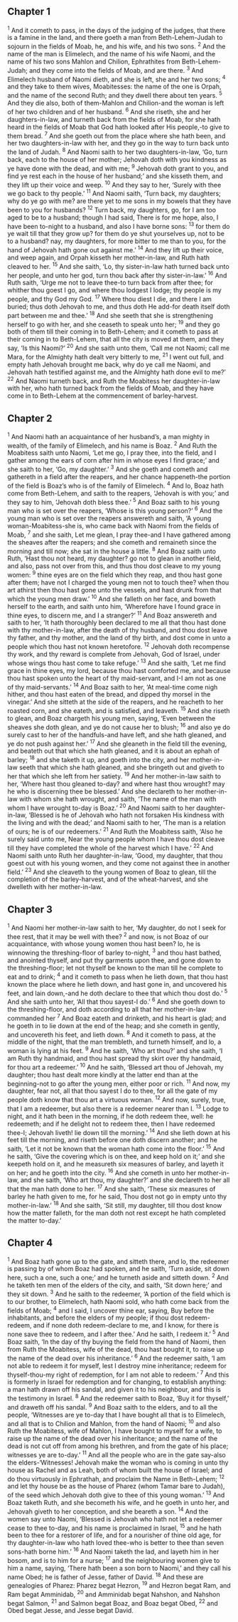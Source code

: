 ## Chapter 1

<sup>1</sup> And it cometh to pass, in the days of the judging of the judges, that there is a famine in the land, and there goeth a man from Beth-Lehem-Judah to sojourn in the fields of Moab, he, and his wife, and his two sons.
<sup>2</sup> And the name of the man is Elimelech, and the name of his wife Naomi, and the name of his two sons Mahlon and Chilion, Ephrathites from Beth-Lehem-Judah; and they come into the fields of Moab, and are there.
<sup>3</sup> And Elimelech husband of Naomi dieth, and she is left, she and her two sons;
<sup>4</sup> and they take to them wives, Moabitesses: the name of the one is Orpah, and the name of the second Ruth; and they dwell there about ten years.
<sup>5</sup> And they die also, both of them-Mahlon and Chilion-and the woman is left of her two children and of her husband.
<sup>6</sup> And she riseth, she and her daughters-in-law, and turneth back from the fields of Moab, for she hath heard in the fields of Moab that God hath looked after His people,-to give to them bread.
<sup>7</sup> And she goeth out from the place where she hath been, and her two daughters-in-law with her, and they go in the way to turn back unto the land of Judah.
<sup>8</sup> And Naomi saith to her two daughters-in-law, ‘Go, turn back, each to the house of her mother; Jehovah doth with you kindness as ye have done with the dead, and with me;
<sup>9</sup> Jehovah doth grant to you, and find ye rest each in the house of her husband;’ and she kisseth them, and they lift up their voice and weep.
<sup>10</sup> And they say to her, ‘Surely with thee we go back to thy people.’
<sup>11</sup> And Naomi saith, ‘Turn back, my daughters; why do ye go with me? are there yet to me sons in my bowels that they have been to you for husbands?
<sup>12</sup> Turn back, my daughters, go, for I am too aged to be to a husband; though I had said, There is for me hope, also, I have been to-night to a husband, and also I have borne sons:
<sup>13</sup> for them do ye wait till that they grow up? for them do ye shut yourselves up, not to be to a husband? nay, my daughters, for more bitter to me than to you, for the hand of Jehovah hath gone out against me.’
<sup>14</sup> And they lift up their voice, and weep again, and Orpah kisseth her mother-in-law, and Ruth hath cleaved to her.
<sup>15</sup> And she saith, ‘Lo, thy sister-in-law hath turned back unto her people, and unto her god, turn thou back after thy sister-in-law.’
<sup>16</sup> And Ruth saith, ‘Urge me not to leave thee-to turn back from after thee; for whither thou goest I go, and where thou lodgest I lodge; thy people is my people, and thy God my God.
<sup>17</sup> Where thou diest I die, and there I am buried; thus doth Jehovah to me, and thus doth He add-for death itself doth part between me and thee.’
<sup>18</sup> And she seeth that she is strengthening herself to go with her, and she ceaseth to speak unto her;
<sup>19</sup> and they go both of them till their coming in to Beth-Lehem; and it cometh to pass at their coming in to Beth-Lehem, that all the city is moved at them, and they say, ‘Is this Naomi?’
<sup>20</sup> And she saith unto them, ‘Call me not Naomi; call me Mara, for the Almighty hath dealt very bitterly to me,
<sup>21</sup> I went out full, and empty hath Jehovah brought me back, why do ye call me Naomi, and Jehovah hath testified against me, and the Almighty hath done evil to me?’
<sup>22</sup> And Naomi turneth back, and Ruth the Moabitess her daughter-in-law with her, who hath turned back from the fields of Moab, and they have come in to Beth-Lehem at the commencement of barley-harvest.
## Chapter 2

<sup>1</sup> And Naomi hath an acquaintance of her husband’s, a man mighty in wealth, of the family of Elimelech, and his name is Boaz.
<sup>2</sup> And Ruth the Moabitess saith unto Naomi, ‘Let me go, I pray thee, into the field, and I gather among the ears of corn after him in whose eyes I find grace;’ and she saith to her, ‘Go, my daughter.’
<sup>3</sup> And she goeth and cometh and gathereth in a field after the reapers, and her chance happeneth-the portion of the field is Boaz’s who is of the family of Elimelech.
<sup>4</sup> And lo, Boaz hath come from Beth-Lehem, and saith to the reapers, ‘Jehovah is with you;’ and they say to him, ‘Jehovah doth bless thee.’
<sup>5</sup> And Boaz saith to his young man who is set over the reapers, ‘Whose is this young person?’
<sup>6</sup> And the young man who is set over the reapers answereth and saith, ‘A young woman-Moabitess-she is, who came back with Naomi from the fields of Moab,
<sup>7</sup> and she saith, Let me glean, I pray thee-and I have gathered among the sheaves after the reapers; and she cometh and remaineth since the morning and till now; she sat in the house a little.
<sup>8</sup> And Boaz saith unto Ruth, ‘Hast thou not heard, my daughter? go not to glean in another field, and also, pass not over from this, and thus thou dost cleave to my young women:
<sup>9</sup> thine eyes are on the field which they reap, and thou hast gone after them; have not I charged the young men not to touch thee? when thou art athirst then thou hast gone unto the vessels, and hast drunk from that which the young men draw.’
<sup>10</sup> And she falleth on her face, and boweth herself to the earth, and saith unto him, ‘Wherefore have I found grace in thine eyes, to discern me, and I a stranger?’
<sup>11</sup> And Boaz answereth and saith to her, ‘It hath thoroughly been declared to me all that thou hast done with thy mother-in-law, after the death of thy husband, and thou dost leave thy father, and thy mother, and the land of thy birth, and dost come in unto a people which thou hast not known heretofore.
<sup>12</sup> Jehovah doth recompense thy work, and thy reward is complete from Jehovah, God of Israel, under whose wings thou hast come to take refuge.’
<sup>13</sup> And she saith, ‘Let me find grace in thine eyes, my lord, because thou hast comforted me, and because thou hast spoken unto the heart of thy maid-servant, and I-I am not as one of thy maid-servants.’
<sup>14</sup> And Boaz saith to her, ‘At meal-time come nigh hither, and thou hast eaten of the bread, and dipped thy morsel in the vinegar.’ And she sitteth at the side of the reapers, and he reacheth to her roasted corn, and she eateth, and is satisfied, and leaveth.
<sup>15</sup> And she riseth to glean, and Boaz chargeth his young men, saying, ‘Even between the sheaves she doth glean, and ye do not cause her to blush;
<sup>16</sup> and also ye do surely cast to her of the handfuls-and have left, and she hath gleaned, and ye do not push against her.’
<sup>17</sup> And she gleaneth in the field till the evening, and beateth out that which she hath gleaned, and it is about an ephah of barley;
<sup>18</sup> and she taketh it up, and goeth into the city, and her mother-in-law seeth that which she hath gleaned, and she bringeth out and giveth to her that which she left from her satiety.
<sup>19</sup> And her mother-in-law saith to her, ‘Where hast thou gleaned to-day? and where hast thou wrought? may he who is discerning thee be blessed.’ And she declareth to her mother-in-law with whom she hath wrought, and saith, ‘The name of the man with whom I have wrought to-day is Boaz.’
<sup>20</sup> And Naomi saith to her daughter-in-law, ‘Blessed is he of Jehovah who hath not forsaken His kindness with the living and with the dead;’ and Naomi saith to her, ‘The man is a relation of ours; he is of our redeemers.’
<sup>21</sup> And Ruth the Moabitess saith, ‘Also he surely said unto me, Near the young people whom I have thou dost cleave till they have completed the whole of the harvest which I have.’
<sup>22</sup> And Naomi saith unto Ruth her daughter-in-law, ‘Good, my daughter, that thou goest out with his young women, and they come not against thee in another field.’
<sup>23</sup> And she cleaveth to the young women of Boaz to glean, till the completion of the barley-harvest, and of the wheat-harvest, and she dwelleth with her mother-in-law.
## Chapter 3

<sup>1</sup> And Naomi her mother-in-law saith to her, ‘My daughter, do not I seek for thee rest, that it may be well with thee?
<sup>2</sup> and now, is not Boaz of our acquaintance, with whose young women thou hast been? lo, he is winnowing the threshing-floor of barley to-night,
<sup>3</sup> and thou hast bathed, and anointed thyself, and put thy garments upon thee, and gone down to the threshing-floor; let not thyself be known to the man till he complete to eat and to drink;
<sup>4</sup> and it cometh to pass when he lieth down, that thou hast known the place where he lieth down, and hast gone in, and uncovered his feet, and lain down,-and he doth declare to thee that which thou dost do.’
<sup>5</sup> And she saith unto her, ‘All that thou sayest-I do.’
<sup>6</sup> And she goeth down to the threshing-floor, and doth according to all that her mother-in-law commanded her
<sup>7</sup> And Boaz eateth and drinketh, and his heart is glad; and he goeth in to lie down at the end of the heap; and she cometh in gently, and uncovereth his feet, and lieth down.
<sup>8</sup> And it cometh to pass, at the middle of the night, that the man trembleth, and turneth himself, and lo, a woman is lying at his feet.
<sup>9</sup> And he saith, ‘Who art thou?’ and she saith, ‘I am Ruth thy handmaid, and thou hast spread thy skirt over thy handmaid, for thou art a redeemer.’
<sup>10</sup> And he saith, ‘Blessed art thou of Jehovah, my daughter; thou hast dealt more kindly at the latter end than at the beginning-not to go after the young men, either poor or rich.
<sup>11</sup> And now, my daughter, fear not, all that thou sayest I do to thee, for all the gate of my people doth know that thou art a virtuous woman.
<sup>12</sup> And now, surely, true, that I am a redeemer, but also there is a redeemer nearer than I.
<sup>13</sup> Lodge to night, and it hath been in the morning, if he doth redeem thee, well: he redeemeth; and if he delight not to redeem thee, then I have redeemed thee-I; Jehovah liveth! lie down till the morning.’
<sup>14</sup> And she lieth down at his feet till the morning, and riseth before one doth discern another; and he saith, ‘Let it not be known that the woman hath come into the floor.’
<sup>15</sup> And he saith, ‘Give the covering which is on thee, and keep hold on it;’ and she keepeth hold on it, and he measureth six measures of barley, and layeth it on her; and he goeth into the city.
<sup>16</sup> And she cometh in unto her mother-in-law, and she saith, ‘Who art thou, my daughter?’ and she declareth to her all that the man hath done to her.
<sup>17</sup> And she saith, ‘These six measures of barley he hath given to me, for he said, Thou dost not go in empty unto thy mother-in-law.’
<sup>18</sup> And she saith, ‘Sit still, my daughter, till thou dost know how the matter falleth, for the man doth not rest except he hath completed the matter to-day.’
## Chapter 4

<sup>1</sup> And Boaz hath gone up to the gate, and sitteth there, and lo, the redeemer is passing by of whom Boaz had spoken, and he saith, ‘Turn aside, sit down here, such a one, such a one;’ and he turneth aside and sitteth down.
<sup>2</sup> And he taketh ten men of the elders of the city, and saith, ‘Sit down here;’ and they sit down.
<sup>3</sup> And he saith to the redeemer, ‘A portion of the field which is to our brother, to Elimelech, hath Naomi sold, who hath come back from the fields of Moab;
<sup>4</sup> and I said, I uncover thine ear, saying, Buy before the inhabitants, and before the elders of my people; if thou dost redeem-redeem, and if none doth redeem-declare to me, and I know, for there is none save thee to redeem, and I after thee.’ And he saith, I redeem it.’
<sup>5</sup> And Boaz saith, ‘In the day of thy buying the field from the hand of Naomi, then from Ruth the Moabitess, wife of the dead, thou hast bought it, to raise up the name of the dead over his inheritance.’
<sup>6</sup> And the redeemer saith, ‘I am not able to redeem it for myself, lest I destroy mine inheritance; redeem for thyself-thou-my right of redemption, for I am not able to redeem.’
<sup>7</sup> And this is formerly in Israel for redemption and for changing, to establish anything: a man hath drawn off his sandal, and given it to his neighbour, and this is the testimony in Israel.
<sup>8</sup> And the redeemer saith to Boaz, ‘Buy it for thyself,’ and draweth off his sandal.
<sup>9</sup> And Boaz saith to the elders, and to all the people, ‘Witnesses are ye to-day that I have bought all that is to Elimelech, and all that is to Chilion and Mahlon, from the hand of Naomi;
<sup>10</sup> and also Ruth the Moabitess, wife of Mahlon, I have bought to myself for a wife, to raise up the name of the dead over his inheritance; and the name of the dead is not cut off from among his brethren, and from the gate of his place; witnesses ye are to-day.’
<sup>11</sup> And all the people who are in the gate say-also the elders-‘Witnesses! Jehovah make the woman who is coming in unto thy house as Rachel and as Leah, both of whom built the house of Israel; and do thou virtuously in Ephrathah, and proclaim the Name in Beth-Lehem;
<sup>12</sup> and let thy house be as the house of Pharez (whom Tamar bare to Judah), of the seed which Jehovah doth give to thee of this young woman.’
<sup>13</sup> And Boaz taketh Ruth, and she becometh his wife, and he goeth in unto her, and Jehovah giveth to her conception, and she beareth a son.
<sup>14</sup> And the women say unto Naomi, ‘Blessed is Jehovah who hath not let a redeemer cease to thee to-day, and his name is proclaimed in Israel,
<sup>15</sup> and he hath been to thee for a restorer of life, and for a nourisher of thine old age, for thy daughter-in-law who hath loved thee-who is better to thee than seven sons-hath borne him.’
<sup>16</sup> And Naomi taketh the lad, and layeth him in her bosom, and is to him for a nurse;
<sup>17</sup> and the neighbouring women give to him a name, saying, ‘There hath been a son born to Naomi,’ and they call his name Obed; he is father of Jesse, father of David.
<sup>18</sup> And these are genealogies of Pharez: Pharez begat Hezron,
<sup>19</sup> and Hezron begat Ram, and Ram begat Amminidab,
<sup>20</sup> and Amminidab begat Nahshon, and Nahshon begat Salmon,
<sup>21</sup> and Salmon begat Boaz, and Boaz begat Obed,
<sup>22</sup> and Obed begat Jesse, and Jesse begat David.